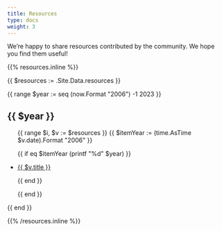 ```yaml
---
title: Resources
type: docs
weight: 3
---
```


We’re happy to share resources contributed by the community. We hope you find them useful!

{{% resources.inline %}}

{{ $resources := .Site.Data.resources }}

{{ range $year := seq (now.Format "2006") -1 2023 }}
## {{ $year }}

<ul>
{{ range $i, $v := $resources }}
{{ $itemYear := (time.AsTime $v.date).Format "2006" }}

{{ if eq $itemYear (printf "%d" $year) }}

<li>
<a target="_blank" href="{{ $v.url }}">
{{ $v.title }}
</a>
</li>

{{ end }}

{{ end }}
</ul>

{{ end }}


{{% /resources.inline %}}
